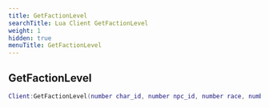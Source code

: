 ```yaml
---
title: GetFactionLevel
searchTitle: Lua Client GetFactionLevel
weight: 1
hidden: true
menuTitle: GetFactionLevel
---
```

## GetFactionLevel
```lua
Client:GetFactionLevel(number char_id, number npc_id, number race, number class_, number deity, number faction, Lua_NPC npc); -- number
```